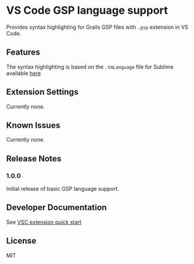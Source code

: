 # VS Code GSP language support

Provides syntax highlighting for Grails GSP files with `.gsp` extension in VS Code.

## Features

The syntax highlighting is based on the `.tmLanguage` file for Sublime available [here](https://raw.githubusercontent.com/osoco/sublimetext-grails/master/View/GSP.tmLanguage)

## Extension Settings

Currently none.

## Known Issues

Currently none.

## Release Notes

### 1.0.0

Initial release of basic GSP language support.

## Developer Documentation

See [VSC extension quick start](./vsc-extension-quickstart.md)

## License

MIT
